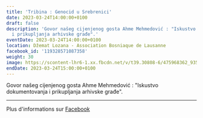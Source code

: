 ```yaml
---
title: 'Tribina : Genocid u Srebrenici'
date: 2023-03-24T14:00:00+0100
draft: false
description: 'Govor našeg cijenjenog gosta Ahme Mehmedović : "Iskustvo dokumentovanja
  i prikupljanja arhivske građe".'
eventDate: 2023-03-24T14:00:00+0100
location: Džemat Lozana - Association Bosniaque de Lausanne
facebook_id: '119328571087358'
weight: 30
image: https://scontent-lhr6-1.xx.fbcdn.net/v/t39.30808-6/475968362_935496025377664_1254503329331924344_n.jpg?_nc_cat=109&ccb=1-7&_nc_sid=9e60e4&_nc_ohc=gGb2RhXXL8sQ7kNvwHHLphl&_nc_oc=AdlOQQf90DOJXXUi4zC6dnqyoqL-ONe3qnR7hMOleNvZlZ8BDMzsg6wAVehlMRbYrF8&_nc_zt=23&_nc_ht=scontent-lhr6-1.xx&edm=ABTKTjYEAAAA&_nc_gid=RPFZBkwwfVHJerhf3EQdUw&oh=00_Aff4LRqePxmNfo06Mq1Y3JfAePGGZASmT7fN-22SxT6JFg&oe=68EB98C7
endDate: 2023-03-24T15:00:00+0100
---
```


Govor našeg cijenjenog gosta Ahme Mehmedović : "Iskustvo dokumentovanja i prikupljanja arhivske građe".

---

Plus d'informations sur [Facebook](https://facebook.com/events/119328571087358)